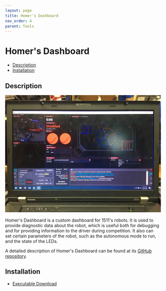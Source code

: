 ```yaml
---
layout: page
title: Homer's Dashboard
nav_order: 4
parent: Tools
---
```


# Homer's Dashboard

* [Description](#description)
* [Installation](#installation)

## Description

<img src="/assets/images/homers_dashboard.jpeg" width="800">

Homer's Dashboard is a custom dashboard for 1511's robots. It is used to provide diagnostic data about the robot, which is useful both for debugging and for providing information to the driver during competition. It also can set certain parameters of the robot, such as the autonomous mode to run, and the state of the LEDs.

A detailed description of Homer's Dashboard can be found at its [GitHub repository](https://github.com/petelilley/HomersDashboard).

## Installation

* [Executable Download](https://github.com/petelilley/HomersDashboard/releases/latest)
